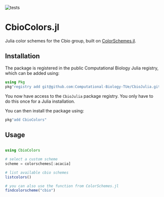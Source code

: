 ![tests](https://github.com/Computational-Biology-TUe/CbioColors.jl/actions/workflows/tests.yml/badge.svg?branch=release)

# CbioColors.jl
Julia color schemes for the Cbio group, built on [ColorSchemes.jl](https://github.com/JuliaGraphics/ColorSchemes.jl).

## Installation
The package is registered in the public Computational Biology Julia registry, which can be added using:

```julia
using Pkg
pkg"registry add git@github.com:Computational-Biology-TUe/CbioJulia.git
```

You now have access to the `CbioJulia` package registry. You only have to do this once for a Julia installation.

You can then install the package using:
```julia
pkg"add CbioColors"
```

## Usage

```julia

using CbioColors

# select a custom scheme
scheme = colorschemes[:acacia]

# list available cbio schemes
listcolors()

# you can also use the function from ColorSchemes.jl
findcolorscheme("cbio")
```
